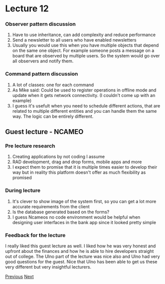 # Lecture 12

### Observer pattern discussion
1. Have to use inheritance, can add complexity and reduce performance
2. Send a newsletter to all users who have enabled newsletters
3. Usually you would use this when you have multiple objects that depend on the same one object. For example someone posts a message on a board that are observed by multiple users. So the system would go over all observers and notify them.

### Command pattern discussion
1. A lot of classes: one for each command
2. As Mike said: Could be used to register operations in offline mode and update when it gets network connectivity. (I couldn't come up with an example)
3. I guess it's usefult when you need to schedule different actions, that are related to multiple different entities and you can handle them the same way. The logic can be entirely different. 
## Guest lecture - NCAMEO
### Pre lecture research
1. Creating applications by not coding I assume
2. RAD development, drag and drop forms, mobile apps and more
3. I expect them to promise that it is multiple times easier to develop their way but in reality this platform doesn't offer as much flexibility as promised

### During lecture
1. It's clever to show image of the system first, so you can get a lot more accurate requirements from the client
2. Is the database generated based on the forms?
3. I guess Ncameos no code environment would be helpful when designing user interfaces in the bank app since it looked pretty simple

### Feedback for the lecture
I really liked this guest lecture as well. I liked how he was very honest and upfront about the finances and how he is able to hire developers straight out of college. The Ulno part of the lecture was nice also and Ulno had very good questions for the guest. Nice that Ulno has been able to get us these very different but very insightful lecturers.


[Previous](../lecture11.md) [Next](../lecture13.md)